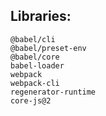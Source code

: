 ## Libraries:

```
@babel/cli
@babel/preset-env
@babel/core
babel-loader
webpack
webpack-cli
regenerator-runtime
core-js@2
```
